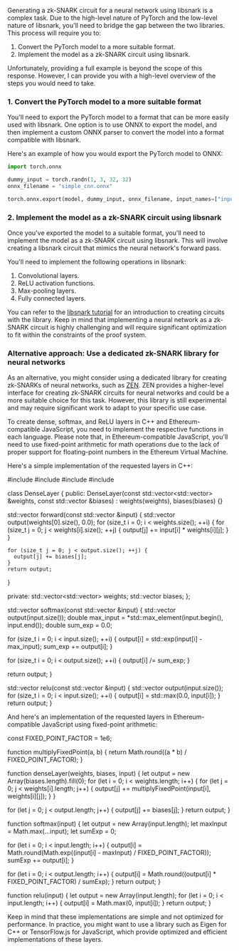 Generating a zk-SNARK circuit for a neural network using libsnark is a complex task. Due to the high-level nature of PyTorch and the low-level nature of libsnark, you'll need to bridge the gap between the two libraries. This process will require you to:

1. Convert the PyTorch model to a more suitable format.
2. Implement the model as a zk-SNARK circuit using libsnark.

Unfortunately, providing a full example is beyond the scope of this response. However, I can provide you with a high-level overview of the steps you would need to take.

### 1. Convert the PyTorch model to a more suitable format

You'll need to export the PyTorch model to a format that can be more easily used with libsnark. One option is to use ONNX to export the model, and then implement a custom ONNX parser to convert the model into a format compatible with libsnark.

Here's an example of how you would export the PyTorch model to ONNX:

```python
import torch.onnx

dummy_input = torch.randn(1, 3, 32, 32)
onnx_filename = "simple_cnn.onnx"

torch.onnx.export(model, dummy_input, onnx_filename, input_names=["input"], output_names=["output"])
```

### 2. Implement the model as a zk-SNARK circuit using libsnark

Once you've exported the model to a suitable format, you'll need to implement the model as a zk-SNARK circuit using libsnark. This will involve creating a libsnark circuit that mimics the neural network's forward pass.

You'll need to implement the following operations in libsnark:

1. Convolutional layers.
2. ReLU activation functions.
3. Max-pooling layers.
4. Fully connected layers.

You can refer to the [libsnark tutorial](https://github.com/scipr-lab/libsnark-tutorial) for an introduction to creating circuits with the library. Keep in mind that implementing a neural network as a zk-SNARK circuit is highly challenging and will require significant optimization to fit within the constraints of the proof system.

### Alternative approach: Use a dedicated zk-SNARK library for neural networks

As an alternative, you might consider using a dedicated library for creating zk-SNARKs of neural networks, such as [ZEN](https://github.com/AdamISZ/zensnark). ZEN provides a higher-level interface for creating zk-SNARK circuits for neural networks and could be a more suitable choice for this task. However, this library is still experimental and may require significant work to adapt to your specific use case.


To create dense, softmax, and ReLU layers in C++ and Ethereum-compatible JavaScript, you need to implement the respective functions in each language. Please note that, in Ethereum-compatible JavaScript, you'll need to use fixed-point arithmetic for math operations due to the lack of proper support for floating-point numbers in the Ethereum Virtual Machine. 

Here's a simple implementation of the requested layers in C++:

#include <iostream>
#include <vector>
#include <cmath>
#include <numeric>

class DenseLayer {
public:
  DenseLayer(const std::vector<std::vector<double>> &weights, const std::vector<double> &biases)
      : weights(weights), biases(biases) {}

  std::vector<double> forward(const std::vector<double> &input) {
    std::vector<double> output(weights[0].size(), 0.0);
    for (size_t i = 0; i < weights.size(); ++i) {
      for (size_t j = 0; j < weights[i].size(); ++j) {
        output[j] += input[i] * weights[i][j];
      }
    }

    for (size_t j = 0; j < output.size(); ++j) {
      output[j] += biases[j];
    }
    return output;
  }

private:
  std::vector<std::vector<double>> weights;
  std::vector<double> biases;
};

std::vector<double> softmax(const std::vector<double> &input) {
  std::vector<double> output(input.size());
  double max_input = *std::max_element(input.begin(), input.end());
  double sum_exp = 0.0;

  for (size_t i = 0; i < input.size(); ++i) {
    output[i] = std::exp(input[i] - max_input);
    sum_exp += output[i];
  }

  for (size_t i = 0; i < output.size(); ++i) {
    output[i] /= sum_exp;
  }

  return output;
}

std::vector<double> relu(const std::vector<double> &input) {
  std::vector<double> output(input.size());
  for (size_t i = 0; i < input.size(); ++i) {
    output[i] = std::max(0.0, input[i]);
  }
  return output;
}


And here's an implementation of the requested layers in Ethereum-compatible JavaScript using fixed-point arithmetic:

const FIXED_POINT_FACTOR = 1e6;

function multiplyFixedPoint(a, b) {
  return Math.round((a * b) / FIXED_POINT_FACTOR);
}

function denseLayer(weights, biases, input) {
  let output = new Array(biases.length).fill(0);
  for (let i = 0; i < weights.length; i++) {
    for (let j = 0; j < weights[i].length; j++) {
      output[j] += multiplyFixedPoint(input[i], weights[i][j]);
    }
  }

  for (let j = 0; j < output.length; j++) {
    output[j] += biases[j];
  }
  return output;
}

function softmax(input) {
  let output = new Array(input.length);
  let maxInput = Math.max(...input);
  let sumExp = 0;

  for (let i = 0; i < input.length; i++) {
    output[i] = Math.round(Math.exp((input[i] - maxInput) / FIXED_POINT_FACTOR));
    sumExp += output[i];
  }

  for (let i = 0; i < output.length; i++) {
    output[i] = Math.round((output[i] * FIXED_POINT_FACTOR) / sumExp);
  }
  return output;
}

function relu(input) {
  let output = new Array(input.length);
  for (let i = 0; i < input.length; i++) {
    output[i] = Math.max(0, input[i]);
  }
  return output;
}


Keep in mind that these implementations are simple and not optimized for performance. In practice, you might want to use a library such as Eigen for C++ or TensorFlow.js for JavaScript, which provide optimized and efficient implementations of these layers.
